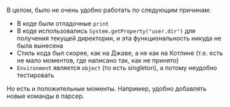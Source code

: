 В целом, было не очень удобно работать по следующим причинам:
* В коде были отладочные `print`
* В коде использовались `System.getProperty("user.dir")` для получения текущей директории, и эта функциональность никуда не была вынесена
* Стиль кода был скорее, как на Джаве, а не как на Котлине (т.е. есть не мало моментов, где написано так, как не принято)
* `Environment` является `object` (то есть singleton), а потому неудобно тестировать

Но есть и положительные моменты. Например, удобно добавлять новые команды в парсер.
